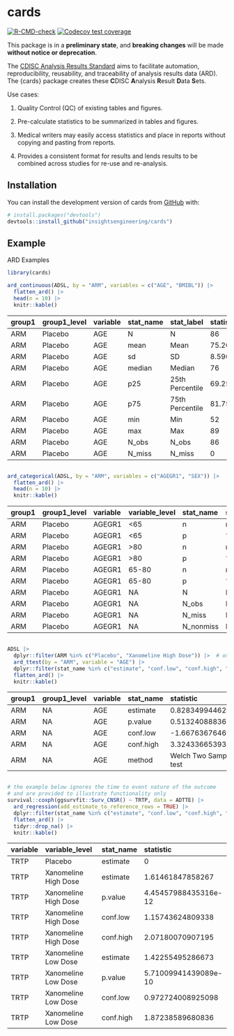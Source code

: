 
<!-- README.md is generated from README.Rmd. Please edit that file -->

# cards

<!-- badges: start -->

[![R-CMD-check](https://github.com/insightsengineering/cards/actions/workflows/R-CMD-check.yaml/badge.svg)](https://github.com/insightsengineering/cards/actions/workflows/R-CMD-check.yaml)
[![Codecov test
coverage](https://codecov.io/gh/insightsengineering/cards/branch/main/graph/badge.svg)](https://app.codecov.io/gh/insightsengineering/cards?branch=main)
<!-- badges: end -->

This package is in a **preliminary state**, and **breaking changes**
will be made **without notice or deprecation**.

The [CDISC Analysis Results
Standard](https://www.cdisc.org/standards/foundational/analysis-results-standards)
aims to facilitate automation, reproducibility, reusability, and
traceability of analysis results data (ARD). The {cards} package creates
these **C**DISC **A**nalysis **R**esult **D**ata **S**ets.

Use cases:

1.  Quality Control (QC) of existing tables and figures.

2.  Pre-calculate statistics to be summarized in tables and figures.

3.  Medical writers may easily access statistics and place in reports
    without copying and pasting from reports.

4.  Provides a consistent format for results and lends results to be
    combined across studies for re-use and re-analysis.

## Installation

You can install the development version of cards from
[GitHub](https://github.com/) with:

``` r
# install.packages("devtools")
devtools::install_github("insightsengineering/cards")
```

## Example

ARD Examples

``` r
library(cards)

ard_continuous(ADSL, by = "ARM", variables = c("AGE", "BMIBL")) |> 
  flatten_ard() |> 
  head(n = 10) |> 
  knitr::kable()
```

| group1 | group1_level | variable | stat_name | stat_label      | statistic        | warning | error |
|:-------|:-------------|:---------|:----------|:----------------|:-----------------|:--------|:------|
| ARM    | Placebo      | AGE      | N         | N               | 86               | NA      | NA    |
| ARM    | Placebo      | AGE      | mean      | Mean            | 75.2093023255814 | NA      | NA    |
| ARM    | Placebo      | AGE      | sd        | SD              | 8.59016712714193 | NA      | NA    |
| ARM    | Placebo      | AGE      | median    | Median          | 76               | NA      | NA    |
| ARM    | Placebo      | AGE      | p25       | 25th Percentile | 69.25            | NA      | NA    |
| ARM    | Placebo      | AGE      | p75       | 75th Percentile | 81.75            | NA      | NA    |
| ARM    | Placebo      | AGE      | min       | Min             | 52               | NA      | NA    |
| ARM    | Placebo      | AGE      | max       | Max             | 89               | NA      | NA    |
| ARM    | Placebo      | AGE      | N_obs     | N_obs           | 86               | NA      | NA    |
| ARM    | Placebo      | AGE      | N_miss    | N_miss          | 0                | NA      | NA    |

``` r

ard_categorical(ADSL, by = "ARM", variables = c("AGEGR1", "SEX")) |> 
  flatten_ard() |> 
  head(n = 10) |> 
  knitr::kable()
```

| group1 | group1_level | variable | variable_level | stat_name | stat_label | statistic         | warning | error |
|:-------|:-------------|:---------|:---------------|:----------|:-----------|:------------------|:--------|:------|
| ARM    | Placebo      | AGEGR1   | \<65           | n         | n          | 14                | NA      | NA    |
| ARM    | Placebo      | AGEGR1   | \<65           | p         | %          | 0.162790697674419 | NA      | NA    |
| ARM    | Placebo      | AGEGR1   | \>80           | n         | n          | 30                | NA      | NA    |
| ARM    | Placebo      | AGEGR1   | \>80           | p         | %          | 0.348837209302326 | NA      | NA    |
| ARM    | Placebo      | AGEGR1   | 65-80          | n         | n          | 42                | NA      | NA    |
| ARM    | Placebo      | AGEGR1   | 65-80          | p         | %          | 0.488372093023256 | NA      | NA    |
| ARM    | Placebo      | AGEGR1   | NA             | N         | N          | 86                | NA      | NA    |
| ARM    | Placebo      | AGEGR1   | NA             | N_obs     | N_obs      | 86                | NA      | NA    |
| ARM    | Placebo      | AGEGR1   | NA             | N_miss    | N_miss     | 0                 | NA      | NA    |
| ARM    | Placebo      | AGEGR1   | NA             | N_nonmiss | N_nonmiss  | 86                | NA      | NA    |

``` r

ADSL |>
  dplyr::filter(ARM %in% c("Placebo", "Xanomeline High Dose")) |>  # only only two groups for a t-test
  ard_ttest(by = "ARM", variable = "AGE") |> 
  dplyr::filter(stat_name %in% c("estimate", "conf.low", "conf.high", "p.value", "method")) |> 
  flatten_ard() |> 
  knitr::kable()
```

| group1 | group1_level | variable | stat_name | statistic               | warning | error |
|:-------|:-------------|:---------|:----------|:------------------------|:--------|:------|
| ARM    | NA           | AGE      | estimate  | 0.828349944629011       | NA      | NA    |
| ARM    | NA           | AGE      | p.value   | 0.513240888362863       | NA      | NA    |
| ARM    | NA           | AGE      | conf.low  | -1.66763676468001       | NA      | NA    |
| ARM    | NA           | AGE      | conf.high | 3.32433665393803        | NA      | NA    |
| ARM    | NA           | AGE      | method    | Welch Two Sample t-test | NA      | NA    |

``` r

# the example below ignores the time to event nature of the outcome
# and are provided to illustrate functionality only
survival::coxph(ggsurvfit::Surv_CNSR() ~ TRTP, data = ADTTE) |>
  ard_regression(add_estimate_to_reference_rows = TRUE) |> 
  dplyr::filter(stat_name %in% c("estimate", "conf.low", "conf.high", "p.value")) |> 
  flatten_ard() |> 
  tidyr::drop_na() |>
  knitr::kable()
```

| variable | variable_level       | stat_name | statistic            |
|:---------|:---------------------|:----------|:---------------------|
| TRTP     | Placebo              | estimate  | 0                    |
| TRTP     | Xanomeline High Dose | estimate  | 1.61461847858267     |
| TRTP     | Xanomeline High Dose | p.value   | 4.45457988435316e-12 |
| TRTP     | Xanomeline High Dose | conf.low  | 1.15743624809338     |
| TRTP     | Xanomeline High Dose | conf.high | 2.07180070907195     |
| TRTP     | Xanomeline Low Dose  | estimate  | 1.42255495286673     |
| TRTP     | Xanomeline Low Dose  | p.value   | 5.71009941439089e-10 |
| TRTP     | Xanomeline Low Dose  | conf.low  | 0.972724008925098    |
| TRTP     | Xanomeline Low Dose  | conf.high | 1.87238589680836     |
